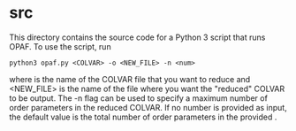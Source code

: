 # src

This directory contains the source code for a Python 3 script that runs OPAF. To use the script, run

```text
python3 opaf.py <COLVAR> -o <NEW_FILE> -n <num>
```

where <COLVAR> is the name of the COLVAR file that you want to reduce and <NEW_FILE> is the name of the file where you want the "reduced" COLVAR to be output. The -n flag can be used to specify a maximum number of order parameters in the reduced COLVAR. If no number is provided as input, the default value is the total number of order parameters in the provided <COLVAR>.
